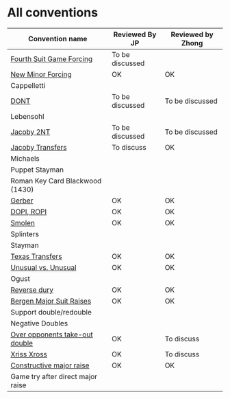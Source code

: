 # All conventions

| Convention name | Reviewed By JP | Reviewed by Zhong |
| --- | --- | --- |
| [Fourth Suit Game Forcing](fourth-suit-forcing.md) | To be discussed | |
| [New Minor Forcing](new-minor-forcing.md) | OK | OK|
| Cappelletti | | |
| [DONT](dont.md) | To be discussed | To be discussed|
| Lebensohl | | |
| [Jacoby 2NT](jacoby-2nt.md) | To be discussed |To be discussed |
| [Jacoby Transfers](jacoby-transfers.md) | To discuss |OK |
| Michaels | | |
| Puppet Stayman | | |
| Roman Key Card Blackwood (1430) | | |
| [Gerber](gerber.md) | OK | OK|
| [DOPI, ROPI](dopi.md) | OK | OK|
| [Smolen](smolen.md) | OK |OK |
| Splinters | | |
| Stayman | | |
| [Texas Transfers](texas-transfers.md) | OK |OK |
| [Unusual vs. Unusual](unusual-over-unusual.md) | OK |OK |
| Ogust | | |
| [Reverse dury](drury-reversed.md) | OK | OK |
| [Bergen Major Suit Raises](bergen.md) | OK | OK |
| Support double/redouble | | |
| Negative Doubles | | |
| [Over opponents take-out double](over-opponents-take-out-double.md) | OK | To discuss |
| [Xriss Xross](xriss-xross.md) | OK | To discuss |
| [Constructive major raise](constructive-major-raise.md) | OK | OK |
| Game try after direct major raise | | |
